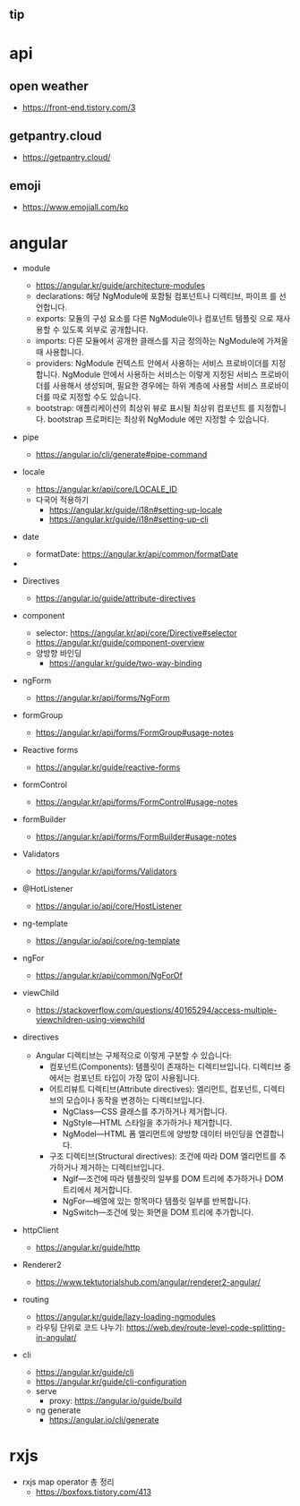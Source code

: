 tip
---
# api
## open weather
 - https://front-end.tistory.com/3

## getpantry.cloud
 - https://getpantry.cloud/

## emoji
- https://www.emojiall.com/ko

# angular
- module
  - https://angular.kr/guide/architecture-modules
  - declarations: 해당 NgModule에 포함될 컴포넌트나 디렉티브, 파이프 를 선언합니다.
  - exports: 모듈의 구성 요소를 다른 NgModule이나 컴포넌트 템플릿 으로 재사용할 수 있도록 외부로 공개합니다.
  - imports: 다른 모듈에서 공개한 클래스를 지금 정의하는 NgModule에 가져올 때 사용합니다.
  - providers: NgModule 컨텍스트 안에서 사용하는 서비스 프로바이더를 지정합니다. NgModule 안에서 사용하는 서비스는 이렇게 지정된 서비스 프로바이더를 사용해서 생성되며, 필요한 경우에는 하위 계층에 사용할 서비스 프로바이더를 따로 지정할 수도 있습니다.
  - bootstrap: 애플리케이션의 최상위 뷰로 표시될 최상위 컴포넌트 를 지정합니다. bootstrap 프로퍼티는 최상위 NgModule 에만 지정할 수 있습니다.

- pipe
  - https://angular.io/cli/generate#pipe-command
  
- locale
  - https://angular.kr/api/core/LOCALE_ID
  - 다국어 적용하기
    - https://angular.kr/guide/i18n#setting-up-locale
    - https://angular.kr/guide/i18n#setting-up-cli

- date
  - formatDate: https://angular.kr/api/common/formatDate
- 
- Directives
  - https://angular.io/guide/attribute-directives

- component
  - selector: https://angular.kr/api/core/Directive#selector 
  - https://angular.kr/guide/component-overview
  - 양방향 바인딩
    - https://angular.kr/guide/two-way-binding

- ngForm
  - https://angular.kr/api/forms/NgForm
  
- formGroup
  - https://angular.kr/api/forms/FormGroup#usage-notes 
  
- Reactive forms
  - https://angular.kr/guide/reactive-forms

- formControl
  - https://angular.kr/api/forms/FormControl#usage-notes

- formBuilder
  - https://angular.kr/api/forms/FormBuilder#usage-notes

- Validators
  - https://angular.kr/api/forms/Validators

- @HotListener
  - https://angular.io/api/core/HostListener

- ng-template
  - https://angular.io/api/core/ng-template

- ngFor
  - https://angular.kr/api/common/NgForOf
- viewChild
  - https://stackoverflow.com/questions/40165294/access-multiple-viewchildren-using-viewchild

- directives
  - Angular 디렉티브는 구체적으로 이렇게 구분할 수 있습니다:
    - 컴포넌트(Components): 템플릿이 존재하는 디렉티브입니다. 디렉티브 중에서는 컴포넌트 타입이 가장 많이 사용됩니다.
    - 어트리뷰트 디렉티브(Attribute directives): 엘리먼트, 컴포넌트, 디렉티브의 모습이나 동작을 변경하는 디렉티브입니다.
      - NgClass—CSS 클래스를 추가하거나 제거합니다.
      - NgStyle—HTML 스타일을 추가하거나 제거합니다.
      - NgModel—HTML 폼 엘리먼트에 양방향 데이터 바인딩을 연결합니다.
    - 구조 디렉티브(Structural directives): 조건에 따라 DOM 엘리먼트를 추가하거나 제거하는 디렉티브입니다.
      - NgIf—조건에 따라 템플릿의 일부를 DOM 트리에 추가하거나 DOM 트리에서 제거합니다.
      - NgFor—배열에 있는 항목마다 템플릿 일부를 반복합니다.
      - NgSwitch—조건에 맞는 화면을 DOM 트리에 추가합니다.

- httpClient
  - https://angular.kr/guide/http

- Renderer2
  - https://www.tektutorialshub.com/angular/renderer2-angular/

- routing
  - https://angular.kr/guide/lazy-loading-ngmodules 
  - 라우팅 단위로 코드 나누기: https://web.dev/route-level-code-splitting-in-angular/

- cli
  - https://angular.kr/guide/cli
  - https://angular.kr/guide/cli-configuration
  - serve
    - proxy: https://angular.io/guide/build
  - ng generate
    - https://angular.io/cli/generate

# rxjs
- rxjs map operator 총 정리
  - https://boxfoxs.tistory.com/413
